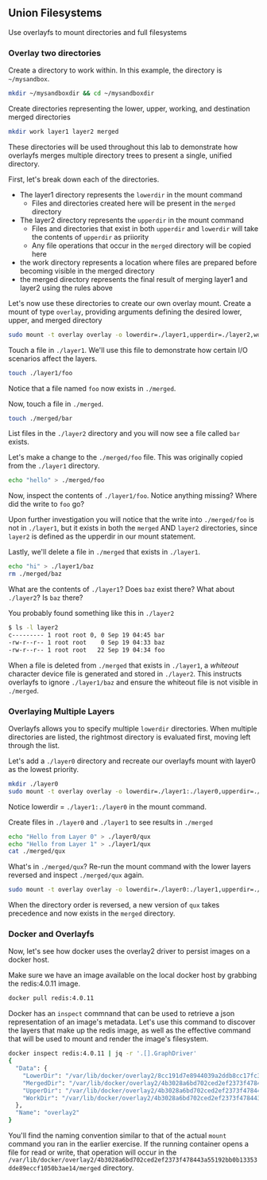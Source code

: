 ## Union Filesystems

Use overlayfs to mount directories and full filesystems

### Overlay two directories

Create a directory to work within. In this example, the directory is `~/mysandbox`.

```bash
mkdir ~/mysandboxdir && cd ~/mysandboxdir
```

Create directories representing the lower, upper, working, and destination merged directories

```bash
mkdir work layer1 layer2 merged
```

These directories will be used throughout this lab to demonstrate how overlayfs merges multiple
directory trees to present a single, unified directory.

First, let's break down each of the directories.

* The layer1 directory represents the `lowerdir` in the mount command
  * Files and directories created here will be present in the `merged` directory
* The layer2 directory represents the `upperdir` in the mount command
  * Files and directories that exist in both `upperdir` and `lowerdir` will take the contents of `upperdir` as priiority
  * Any file operations that occur in the `merged` directory will be copied here
* the work directory represents a location where files are prepared before becoming visible in the merged directory
* the merged directory represents the final result of merging layer1 and layer2 using the rules above

Let's now use these directories to create our own overlay mount.
Create a mount of type `overlay`, providing arguments defining the desired lower, upper, and merged directory

```bash
sudo mount -t overlay overlay -o lowerdir=./layer1,upperdir=./layer2,workdir=./work merged
```

Touch a file in `./layer1`. We'll use this file to demonstrate how certain I/O scenarios affect the layers.

```bash
touch ./layer1/foo
```

Notice that a file named `foo` now exists in `./merged`.

Now, touch a file in `./merged`.

```bash
touch ./merged/bar
```

List files in the `./layer2` directory and you will now see a file called `bar` exists.

Let's make a change to the `./merged/foo` file. This was originally copied from the `./layer1` directory.

```bash
echo "hello" > ./merged/foo
```

Now, inspect the contents of `./layer1/foo`. Notice anything missing?  Where did the write to `foo` go?

Upon further investigation you will notice that the write into `./merged/foo` is not in `./layer1`, but it exists
in both the `merged` AND `layer2` directories, since `layer2` is defined as the upperdir in our mount statement.

Lastly, we'll delete a file in `./merged` that exists in `./layer1`.

```bash
echo "hi" > ./layer1/baz
rm ./merged/baz
```

What are the contents of `./layer1`? Does `baz` exist there?
What about `./layer2`? Is `baz` there?

You probably found something like this in `./layer2`

```bash
$ ls -l layer2
c--------- 1 root root 0, 0 Sep 19 04:45 bar
-rw-r--r-- 1 root root    0 Sep 19 04:33 baz
-rw-r--r-- 1 root root   22 Sep 19 04:34 foo
```

When a file is deleted from `./merged` that exists in `./layer1`, a _whiteout_ character device file is generated and stored in `./layer2`.
This instructs overlayfs to ignore `./layer1/baz` and ensure the whiteout file is not visible in `./merged`.

### Overlaying Multiple Layers

Overlayfs allows you to specify multiple `lowerdir` directories. When multiple directories are listed,
the rightmost directory is evaluated first, moving left through the list.

Let's add a `./layer0` directory and recreate our overlayfs mount with layer0 as the lowest priority.

```bash
mkdir ./layer0
sudo mount -t overlay overlay -o lowerdir=./layer1:./layer0,upperdir=./layer2,workdir=./work merged
```

Notice lowerdir = `./layer1:./layer0` in the mount command.

Create files in `./layer0` and `./layer1` to see results in `./merged`

```bash
echo "Hello from Layer 0" > ./layer0/qux
echo "Hello from Layer 1" > ./layer1/qux
cat ./merged/qux
```

What's in `./merged/qux`? Re-run the mount command with the lower layers reversed and inspect `./merged/qux` again.

```bash
sudo mount -t overlay overlay -o lowerdir=./layer0:./layer1,upperdir=./layer2,workdir=./work merged
```

When the directory order is reversed, a new version of `qux` takes precedence and now exists in the `merged` directory.

### Docker and Overlayfs

Now, let's see how docker uses the overlay2 driver to persist images on a docker host.

Make sure we have an image available on the local docker host by grabbing the redis:4.0.11 image.

```bash
docker pull redis:4.0.11
```

Docker has an `inspect` commnand that can be used to retrieve a json representation of an image's metadata.
Let's use this command to discover the layers that make up the redis image, as well as the effective command that will be used to mount and render the image's filesystem.

```bash
docker inspect redis:4.0.11 | jq -r '.[].GraphDriver'
{
  "Data": {
    "LowerDir": "/var/lib/docker/overlay2/8cc191d7e8944039a2ddb8cc17fc30f6bfa0aa8efe77706b987f381daf5561dc/diff:/var/lib/docker/overlay2/526988f6a76344f880e62dc5fd84263ee753ad0ead2dbb1417d31bf2a90267af/diff:/var/lib/docker/overlay2/91319dd0de72b2a4f6268959ee75c245b28cd1ddda3f1fb6833493ab759afc65/diff:/var/lib/docker/overlay2/8a9e2f0ebf929840f3130c9ad3e17d051f3c1ea0c54acbc56ff888cc8fb59838/diff:/var/lib/docker/overlay2/1812eed1e977a42f10daa960a16b19e96503f88c02529bc370900851a9c45df9/diff",
    "MergedDir": "/var/lib/docker/overlay2/4b3028a6bd702ced2ef2373f478443a55192bb0b13353dde89eccf1050b3ae14/merged",
    "UpperDir": "/var/lib/docker/overlay2/4b3028a6bd702ced2ef2373f478443a55192bb0b13353dde89eccf1050b3ae14/diff",
    "WorkDir": "/var/lib/docker/overlay2/4b3028a6bd702ced2ef2373f478443a55192bb0b13353dde89eccf1050b3ae14/work"
  },
  "Name": "overlay2"
}
```

You'll find the naming convention similar to that of the actual `mount` command you ran in the earlier exercise. If the running container opens a file for read or write,
that operation will occur in the `/var/lib/docker/overlay2/4b3028a6bd702ced2ef2373f478443a55192bb0b13353dde89eccf1050b3ae14/merged` directory.

